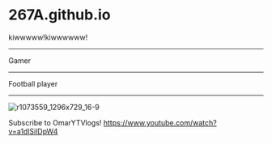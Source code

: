 # 267A.github.io
kiwwwww!kiwwwwww!
 - - -
 Gamer
 - - - 
Football player 
- - - 
![r1073559_1296x729_16-9](https://user-images.githubusercontent.com/118231096/202324240-3fa31a5a-35bb-47ea-aa6f-4e5fbcb9d4dc.jpg)


Subscribe to OmarYTVlogs!
https://www.youtube.com/watch?v=a1dlSilDpW4
